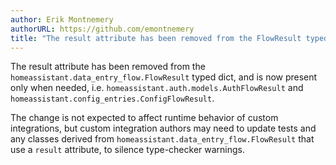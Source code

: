 ```yaml
---
author: Erik Montnemery
authorURL: https://github.com/emontnemery
title: "The result attribute has been removed from the FlowResult typed dict"
---
```


The result attribute has been removed from the `homeassistant.data_entry_flow.FlowResult` typed dict, and is now present only when needed, i.e. `homeassistant.auth.models.AuthFlowResult` and `homeassistant.config_entries.ConfigFlowResult`.

The change is not expected to affect runtime behavior of custom integrations, but custom integration authors may need to update tests and any classes derived from `homeassistant.data_entry_flow.FlowResult` that use a `result` attribute, to silence type-checker warnings.